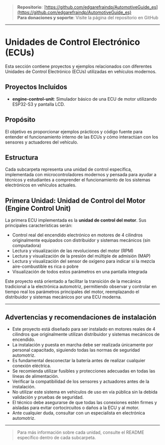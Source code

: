 > **Repositorio**: [https://github.com/edgarefraindp/AutomotiveGuide_es](https://github.com/edgarefraindp/AutomotiveGuide_es)  
> **Para donaciones y soporte**: Visite la página del repositorio en GitHub

---

# Unidades de Control Electrónico (ECUs)

Esta sección contiene proyectos y ejemplos relacionados con diferentes Unidades de Control Electrónico (ECUs) utilizadas en vehículos modernos.

## Proyectos Incluidos

- **engine-control-unit**: Simulador básico de una ECU de motor utilizando ESP32-S3 y pantalla LCD.

## Propósito

El objetivo es proporcionar ejemplos prácticos y código fuente para entender el funcionamiento interno de las ECUs y cómo interactúan con los sensores y actuadores del vehículo.

## Estructura

Cada subcarpeta representa una unidad de control específica, implementada con microcontroladores modernos y pensada para ayudar a técnicos y estudiantes a comprender el funcionamiento de los sistemas electrónicos en vehículos actuales.

## Primera Unidad: Unidad de Control del Motor (Engine Control Unit)

La primera ECU implementada es la **unidad de control del motor**. Sus principales características serán:

- Control real del encendido electrónico en motores de 4 cilindros originalmente equipados con distribuidor y sistemas mecánicos (sin computadora)
- Lectura y visualización de las revoluciones del motor (RPM)
- Lectura y visualización de la presión del múltiple de admisión (MAP)
- Lectura y visualización del sensor de oxígeno para indicar si la mezcla aire-combustible es rica o pobre
- Visualización de todos estos parámetros en una pantalla integrada

Este proyecto está orientado a facilitar la transición de la mecánica tradicional a la electrónica automotriz, permitiendo observar y controlar en tiempo real los parámetros principales del motor, reemplazando el distribuidor y sistemas mecánicos por una ECU moderna.

---

## Advertencias y recomendaciones de instalación

- Este proyecto está diseñado para ser instalado en motores reales de 4 cilindros que originalmente utilizan distribuidor y sistemas mecánicos de encendido.
- La instalación y puesta en marcha debe ser realizada únicamente por personal capacitado, siguiendo todas las normas de seguridad automotriz.
- Es fundamental desconectar la batería antes de realizar cualquier conexión eléctrica.
- Se recomienda utilizar fusibles y protecciones adecuadas en todas las líneas de alimentación.
- Verificar la compatibilidad de los sensores y actuadores antes de la instalación.
- No utilizar este sistema en vehículos de uso en vía pública sin la debida validación y pruebas de seguridad.
- El técnico debe asegurarse de que todas las conexiones estén firmes y aisladas para evitar cortocircuitos o daños a la ECU y al motor.
- Ante cualquier duda, consultar con un especialista en electrónica automotriz.

---

> Para más información sobre cada unidad, consulte el README específico dentro de cada subcarpeta.
